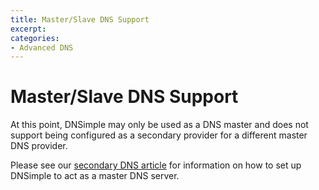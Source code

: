 ```yaml
---
title: Master/Slave DNS Support 
excerpt: 
categories:
- Advanced DNS
---
```


# Master/Slave DNS Support

At this point, DNSimple may only be used as a DNS master and does not support being configured as a secondary provider for a different master DNS provider.

Please see our [secondary DNS article](/articles/secondary-dns) for information on how to set up DNSimple to act as a master DNS server.
